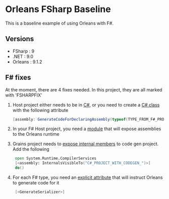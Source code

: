 # Orleans FSharp Baseline

This is a baseline example of using Orleans with F#.

## Versions

- FSharp : 9
- .NET : 9.0
- Orleans : 9.1.2

## F# fixes

At the moment, there are 4 fixes needed. In this project, they are all marked with 'FSHARPFIX'

1. Host project either needs to be in [C#](https://github.com/DejanMilicic/orleans-fsharp-dotnet9), or you need to create a [C# class](./CodeGen/Class1.cs) with the following attribute

   ```csharp
   [assembly: GenerateCodeForDeclaringAssembly(typeof(TYPE_FROM_F#_PROJECT_WITH_GRAINS))]
   ```

2. In your F# Host project, you need a [module](./Silo/OrleansFsharpFix.fs) that will expose assemblies to the Orleans runtime

3. Grains project needs to [expose internal members](./Grains/OrleansFsharpFix.fs) to code gen project. Add the following

   ```fsharp
	open System.Runtime.CompilerServices
	[<assembly: InternalsVisibleTo("C#_PROJECT_WITH_CODEGEN_")>]
	do()
   ```

4. For each F# type, you need an [explicit attribute](./Grains/HelloGrain#L9-L12) that will instruct Orleans to generate code for it

   ```fsharp
	[<GenerateSerializer>]
   ```
